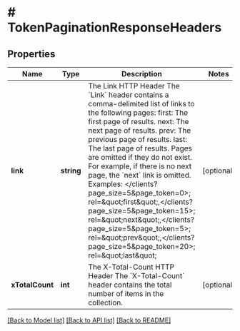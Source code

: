 # # TokenPaginationResponseHeaders

## Properties

Name | Type | Description | Notes
------------ | ------------- | ------------- | -------------
**link** | **string** | The Link HTTP Header  The &#x60;Link&#x60; header contains a comma-delimited list of links to the following pages:  first: The first page of results. next: The next page of results. prev: The previous page of results. last: The last page of results.  Pages are omitted if they do not exist. For example, if there is no next page, the &#x60;next&#x60; link is omitted. Examples:  &lt;/clients?page_size&#x3D;5&amp;page_token&#x3D;0&gt;; rel&#x3D;\&quot;first\&quot;,&lt;/clients?page_size&#x3D;5&amp;page_token&#x3D;15&gt;; rel&#x3D;\&quot;next\&quot;,&lt;/clients?page_size&#x3D;5&amp;page_token&#x3D;5&gt;; rel&#x3D;\&quot;prev\&quot;,&lt;/clients?page_size&#x3D;5&amp;page_token&#x3D;20&gt;; rel&#x3D;\&quot;last\&quot; | [optional]
**xTotalCount** | **int** | The X-Total-Count HTTP Header  The &#x60;X-Total-Count&#x60; header contains the total number of items in the collection. | [optional]

[[Back to Model list]](../../README.md#models) [[Back to API list]](../../README.md#endpoints) [[Back to README]](../../README.md)
